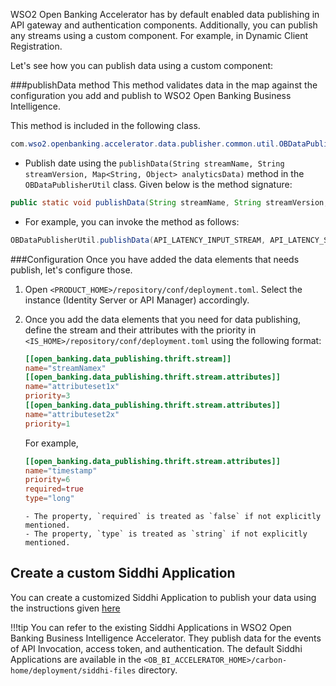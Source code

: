 WSO2 Open Banking Accelerator has by default enabled data publishing in API gateway and authentication components. Additionally, 
you can publish any streams using a custom component. For example, in Dynamic Client Registration. 

Let's see how you can publish data using a custom component:

###publishData method
This method validates data in the map against the configuration you add and publish to WSO2 Open Banking Business Intelligence.

This method is included in the following class. 
```java
com.wso2.openbanking.accelerator.data.publisher.common.util.OBDataPublisherUtil.java
```

- Publish date using the `publishData(String streamName, String streamVersion, Map<String, Object> analyticsData)` 
method in the `OBDataPublisherUtil` class. Given below is the method signature:
```java
public static void publishData(String streamName, String streamVersion, Map<String, Object> analyticsData)
```

- For example, you can invoke the method as follows:
```java
OBDataPublisherUtil.publishData(API_LATENCY_INPUT_STREAM, API_LATENCY_STREAM_VERSION, analyticsData);
```

###Configuration
Once you have added the data elements that needs publish, let's configure those.

1. Open `<PRODUCT_HOME>/repository/conf/deployment.toml`. Select the instance (Identity Server or API Manager) accordingly.
2. Once you add the data elements that you need for data publishing, define the stream and their attributes with the priority 
   in `<IS_HOME>/repository/conf/deployment.toml` using the following format:
   ```toml
   [[open_banking.data_publishing.thrift.stream]]
   name="streamNamex"
   [[open_banking.data_publishing.thrift.stream.attributes]]
   name="attributeset1x"
   priority=3
   [[open_banking.data_publishing.thrift.stream.attributes]]
   name="attributeset2x"
   priority=1
   ```
   For example,
   ```toml
   [[open_banking.data_publishing.thrift.stream.attributes]]
   name="timestamp"
   priority=6
   required=true
   type="long"
   ```
   
       - The property, `required` is treated as `false` if not explicitly mentioned.
       - The property, `type` is treated as `string` if not explicitly mentioned.

## Create a custom Siddhi Application
You can create a customized Siddhi Application to publish your data using the instructions given [here](https://siddhi.io/en/v4.x/docs/quick-start/)

!!!tip
    You can refer to the existing Siddhi Applications in WSO2 Open Banking Business Intelligence Accelerator. They publish 
    data for the events of API Invocation, access token, and authentication. The default Siddhi Applications are available 
    in the `<OB_BI_ACCELERATOR_HOME>/carbon-home/deployment/siddhi-files` directory.